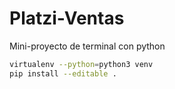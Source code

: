 # Platzi-Ventas
Mini-proyecto de terminal con python

```bash
virtualenv --python=python3 venv
pip install --editable .
```